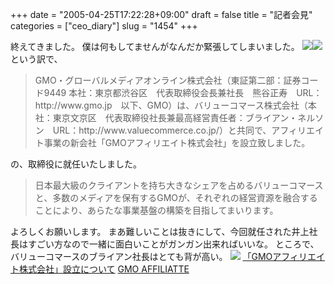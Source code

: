+++
date = "2005-04-25T17:22:28+09:00"
draft = false
title = "記者会見"
categories = ["ceo_diary"]
slug = "1454"
+++

終えてきました。
僕は何もしてませんがなんだか緊張してしまいました。
<img src="http://ieiriblog.jugem.jp/?image=4163"><img src="http://ieiriblog.jugem.jp/?image=4164">
という訳で、
<blockquote>GMO・グローバルメディアオンライン株式会社（東証第二部：証券コード9449 本社：東京都渋谷区　代表取締役会長兼社長　熊谷正寿　URL：http://www.gmo.jp　以下、GMO）は、バリューコマース株式会社（本社：東京文京区　代表取締役社長兼最高経営責任者：ブライアン・ネルソン　URL：http://www.valuecommerce.co.jp/）と共同で、アフィリエイト事業の新会社「GMOアフィリエイト株式会社」を設立致しました。</blockquote>
の、取締役に就任いたしました。
<blockquote>日本最大級のクライアントを持ち大きなシェアを占めるバリューコマースと、多数のメディアを保有するGMOが、それぞれの経営資源を融合することにより、あらたな事業基盤の構築を目指してまいります。</blockquote>
よろしくお願いします。
まあ難しいことは抜きにして、今回就任された井上社長はすごい方なので一緒に面白いことがガンガン出来ればいいな。
ところで、バリューコマースのブライアン社長はとても背が高い。
<img src="http://ieiriblog.jugem.jp/?image=4162">
<a href="http://www.gmo-a.com/press/release_050425.php" target="_blank">「GMOアフィリエイト株式会社」設立について</a>
<a href="http://www.gmo-a.com/" target="_blank">GMO AFFILIATTE</a>
